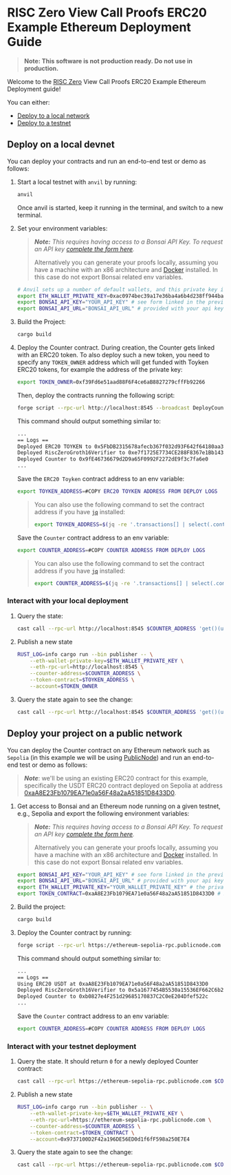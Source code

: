# RISC Zero View Call Proofs ERC20 Example Ethereum Deployment Guide

> **Note: This software is not production ready. Do not use in production.**

Welcome to the [RISC Zero] View Call Proofs ERC20 Example Ethereum Deployment guide!

You can either:

- [Deploy to a local network]
- [Deploy to a testnet]

## Deploy on a local devnet

You can deploy your contracts and run an end-to-end test or demo as follows:

1. Start a local testnet with `anvil` by running:

    ```bash
    anvil
    ```

   Once anvil is started, keep it running in the terminal, and switch to a new terminal.

2. Set your environment variables:
   > ***Note:*** *This requires having access to a Bonsai API Key. To request an API
   key [complete the form here](https://bonsai.xyz/apply).*
   >
   > Alternatively you can generate your proofs locally, assuming you have a machine with an x86 architecture
   and [Docker] installed. In this case do not export Bonsai related env variables.

    ```bash
    # Anvil sets up a number of default wallets, and this private key is one of them.
    export ETH_WALLET_PRIVATE_KEY=0xac0974bec39a17e36ba4a6b4d238ff944bacb478cbed5efcae784d7bf4f2ff80
    export BONSAI_API_KEY="YOUR_API_KEY" # see form linked in the previous section
    export BONSAI_API_URL="BONSAI_API_URL" # provided with your api key
    ```
3. Build the Project:
    ```bash
    cargo build
    ```

4. Deploy the Counter contract. During creation, the Counter gets linked with an ERC20 token. To also deploy such a new
   token, you need to specify any `TOKEN_OWNER` address which will get funded with Toyken ERC20 tokens, for example the
   address of the private key:
    ```bash
    export TOKEN_OWNER=0xf39Fd6e51aad88F6F4ce6aB8827279cffFb92266
    ```
   Then, deploy the contracts running the following script:
    ```bash
    forge script --rpc-url http://localhost:8545 --broadcast DeployCounter
    ```
   This command should output something similar to:

    ```bash
    ...
    == Logs ==
    Deployed ERC20 TOYKEN to 0x5FbDB2315678afecb367f032d93F642f64180aa3
    Deployed RiscZeroGroth16Verifier to 0xe7f1725E7734CE288F8367e1Bb143E90bb3F0512
    Deployed Counter to 0x9fE46736679d2D9a65F0992F2272dE9f3c7fa6e0
    ...
    ```
   Save the `ERC20 Toyken` contract address to an env variable:
    ```bash
    export TOYKEN_ADDRESS=#COPY ERC20 TOYKEN ADDRESS FROM DEPLOY LOGS
    ```

   > You can also use the following command to set the contract address if you have [`jq`][jq] installed:
   >
   > ```bash
    > export TOYKEN_ADDRESS=$(jq -re '.transactions[] | select(.contractName == "ERC20FixedSupply") | .contractAddress' ./broadcast/DeployCounter.s.sol/31337/run-latest.json)
    > ```

   Save the `Counter` contract address to an env variable:

    ```bash
    export COUNTER_ADDRESS=#COPY COUNTER ADDRESS FROM DEPLOY LOGS
    ```
   > You can also use the following command to set the contract address if you have [`jq`][jq] installed:
   >
   > ```bash
    > export COUNTER_ADDRESS=$(jq -re '.transactions[] | select(.contractName == "Counter") | .contractAddress' ./broadcast/DeployCounter.s.sol/31337/run-latest.json)
    > ```

### Interact with your local deployment

1. Query the state:

    ```bash
    cast call --rpc-url http://localhost:8545 $COUNTER_ADDRESS 'get()(uint256)'
    ```

2. Publish a new state

    ```bash
    RUST_LOG=info cargo run --bin publisher -- \
        --eth-wallet-private-key=$ETH_WALLET_PRIVATE_KEY \
        --eth-rpc-url=http://localhost:8545 \
        --counter-address=$COUNTER_ADDRESS \
        --token-contract=$TOYKEN_ADDRESS \
        --account=$TOKEN_OWNER
    ```

3. Query the state again to see the change:

    ```bash
    cast call --rpc-url http://localhost:8545 $COUNTER_ADDRESS 'get()(uint256)'
    ```

## Deploy your project on a public network

You can deploy the Counter contract on any Ethereum network such as `Sepolia` (in this example we will be
using [PublicNode](https://ethereum.publicnode.com/)) and run an end-to-end test or demo as follows:
> ***Note***: we'll be using an existing ERC20 contract for this example, specifically the USDT ERC20 contract deployed
> on Sepolia at address [0xaA8E23Fb1079EA71e0a56F48a2aA51851D8433D0].

1. Get access to Bonsai and an Ethereum node running on a given testnet, e.g., Sepolia and export the following
   environment variables:
   > ***Note:*** *This requires having access to a Bonsai API Key. To request an API
   key [complete the form here](https://bonsai.xyz/apply).*
   >
   > Alternatively you can generate your proofs locally, assuming you have a machine with an x86 architecture
   and [Docker] installed. In this case do not export Bonsai related env variables.

    ```bash
    export BONSAI_API_KEY="YOUR_API_KEY" # see form linked in the previous section
    export BONSAI_API_URL="BONSAI_API_URL" # provided with your api key
    export ETH_WALLET_PRIVATE_KEY="YOUR_WALLET_PRIVATE_KEY" # the private hex-encoded key of your Sepolia testnet wallet
    export TOKEN_CONTRACT=0xaA8E23Fb1079EA71e0a56F48a2aA51851D8433D0 # Sepolia USDT
    ```

2. Build the project:
    ```bash
    cargo build
    ```

3. Deploy the Counter contract by running:

    ```bash
    forge script --rpc-url https://ethereum-sepolia-rpc.publicnode.com --broadcast DeployCounter
    ```

   This command should output something similar to:

    ```bash
    ...
    == Logs ==
    Using ERC20 USDT at 0xaA8E23Fb1079EA71e0a56F48a2aA51851D8433D0
    Deployed RiscZeroGroth16Verifier to 0x5a1677454B5530a15536EF662C6b27b14F699aBd
    Deployed Counter to 0xb0827e4F251d29685170837C2C0eE204Dfef522c
    ...
    ```

   Save the `Counter` contract address to an env variable:

    ```bash
    export COUNTER_ADDRESS=#COPY COUNTER ADDRESS FROM DEPLOY LOGS
    ```

### Interact with your testnet deployment

1. Query the state. It should return `0` for a newly deployed Counter contract:

    ```bash
    cast call --rpc-url https://ethereum-sepolia-rpc.publicnode.com $COUNTER_ADDRESS 'get()(uint256)'
    ```

2. Publish a new state

    ```bash
    RUST_LOG=info cargo run --bin publisher -- \
        --eth-wallet-private-key=$ETH_WALLET_PRIVATE_KEY \
        --eth-rpc-url=https://ethereum-sepolia-rpc.publicnode.com \
        --counter-address=$COUNTER_ADDRESS \
        --token-contract=$TOKEN_CONTRACT \
        --account=0x9737100D2F42a196DE56ED0d1f6fF598a250E7E4
    ```

3. Query the state again to see the change:

    ```bash
    cast call --rpc-url https://ethereum-sepolia-rpc.publicnode.com $COUNTER_ADDRESS 'get()(uint256)'
    ```

[Deploy to a testnet]: #deploy-your-project-on-a-testnet

[Deploy to a local network]: #deploy-on-a-local-network

[RISC Zero]: https://www.risczero.com/

[Node.js]: https://nodejs.org/

[jq]: https://jqlang.github.io/jq/

[methods]: crates/methods/

[tested]: ./README.md#run-the-tests

[0xaA8E23Fb1079EA71e0a56F48a2aA51851D8433D0]: https://sepolia.etherscan.io/address/0xaA8E23Fb1079EA71e0a56F48a2aA51851D8433D0#code

[methods/guest/src/bin/balance_of.rs]: crates/methods/guest/src/bin/da_challenge_guest.rs

[apps/src/bin/publisher.rs]: crates/cli/src/bin/publisher.rs

[Docker]: https://docs.docker.com/get-docker/
